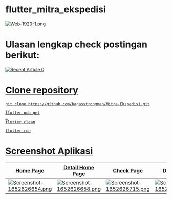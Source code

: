 # flutter_mitra_ekspedisi

[![Web-1920-1.png](https://i.postimg.cc/Z5YZ7drc/Web-1920-1.png)](https://postimg.cc/6yPDTTb2)

# Ulasan lengkap check postingan berikut:
 <a target="_blank" href="https://github-readme-medium-recent-article.vercel.app/medium/@bagas-satria/0"><img src="https://github-readme-medium-recent-article.vercel.app/medium/@bagas-satria/0" alt="Recent Article 0">

# Clone repository
 
``` 
git clone https://github.com/bagasstrongman/Mitra-Ekspedisi.git
  
flutter pub get
 
flutter clean

flutter run
```

# Screenshot Aplikasi
 
 | Home Page     | Detail Home Page      |  Check Page     | Detail Page      |  
| ------------- | -------------    | ------------- | -------------    | 
| [![Screenshot-1652626654.png](https://i.postimg.cc/DzKSsnC9/Screenshot-1652626654.png)](https://postimg.cc/NKpGvqvD) | [![Screenshot-1652626658.png](https://i.postimg.cc/WpMp0CvS/Screenshot-1652626658.png)](https://postimg.cc/SjxphZjz) | [![Screenshot-1652626715.png](https://i.postimg.cc/J0cLfC3k/Screenshot-1652626715.png)](https://postimg.cc/H8xRMKhY)  |  [![Screenshot-1652626701.png](https://i.postimg.cc/pry9LBm3/Screenshot-1652626701.png)](https://postimg.cc/kR3MjKFy)  |
 
 
